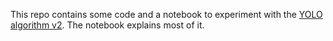 This repo contains some code and a notebook to experiment with the [YOLO algorithm v2](https://pjreddie.com/darknet/yolo/). The notebook explains most of it.
